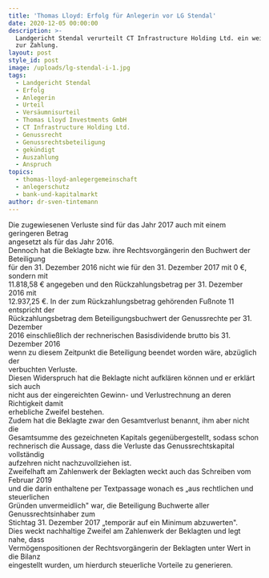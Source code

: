 ```yaml
---
title: 'Thomas Lloyd: Erfolg für Anlegerin vor LG Stendal'
date: 2020-12-05 00:00:00
description: >-
  Landgericht Stendal verurteilt CT Infrastructure Holding Ltd. ein weiteres Mal
  zur Zahlung.
layout: post
style_id: post
image: /uploads/lg-stendal-i-1.jpg
tags:
  - Landgericht Stendal
  - Erfolg
  - Anlegerin
  - Urteil
  - Versäumnisurteil
  - Thomas Lloyd Investments GmbH
  - CT Infrastructure Holding Ltd.
  - Genussrecht
  - Genussrechtsbeteiligung
  - gekündigt
  - Auszahlung
  - Anspruch
topics:
  - thomas-lloyd-anlegergemeinschaft
  - anlegerschutz
  - bank-und-kapitalmarkt
author: dr-sven-tintemann
---
```


Die zugewiesenen Verluste sind für das Jahr 2017 auch mit einem geringeren Betrag<br>angesetzt als für das Jahr 2016.<br>Dennoch hat die Beklagte bzw. ihre Rechtsvorgängerin den Buchwert der Beteiligung<br>für den 31. Dezember 2016 nicht wie für den 31. Dezember 2017 mit 0 €, sondern mit<br>11\.818,58 € angegeben und den Rückzahlungsbetrag per 31. Dezember 2016 mit<br>12\.937,25 €. In der zum Rückzahlungsbetrag gehörenden Fu&szlig;note 11 entspricht der<br>Rückzahlungsbetrag dem Beteiligungsbuchwert der Genussrechte per 31. Dezember<br>2016 einschlie&szlig;lich der rechnerischen Basisdividende brutto bis 31. Dezember 2016<br>wenn zu diesem Zeitpunkt die Beteiligung beendet worden wäre, abzüglich der<br>verbuchten Verluste.<br>Diesen Widerspruch hat die Beklagte nicht aufklären können und er erklärt sich auch<br>nicht aus der eingereichten Gewinn- und Verlustrechnung an deren Richtigkeit damit<br>erhebliche Zweifel bestehen.<br>Zudem hat die Beklagte zwar den Gesamtverlust benannt, ihm aber nicht die<br>Gesamtsumme des gezeichneten Kapitals gegenübergestellt, sodass schon<br>rechnerisch die Aussage, dass die Verluste das Genussrechtskapital vollständig<br>aufzehren nicht nachzuvollziehen ist.<br>Zweifelhaft am Zahlenwerk der Beklagten weckt auch das Schreiben vom Februar 2019<br>und die darin enthaltene per Textpassage wonach es „aus rechtlichen und steuerlichen<br>Gründen unvermeidlich" war, die Beteiligung Buchwerte aller Genussrechtsinhaber zum<br>Stichtag 31. Dezember 2017 „temporär auf ein Minimum abzuwerten".<br>Dies weckt nachhaltige Zweifel am Zahlenwerk der Beklagten und legt nahe, dass<br>Vermögenspositionen der Rechtsvorgängerin der Beklagten unter Wert in die Bilanz<br>eingestellt wurden, um hierdurch steuerliche Vorteile zu generieren.